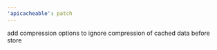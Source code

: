 ```yaml
---
'apicacheable': patch
---
```


add compression options to ignore compression of cached data before store
